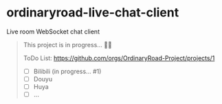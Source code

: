 # ordinaryroad-live-chat-client
Live room WebSocket chat client

> This project is in progress... 👨‍💻
> 
> ToDo List: https://github.com/orgs/OrdinaryRoad-Project/projects/1
> - [ ] Bilibili (in progress... #1)
> - [ ] Douyu
> - [ ] Huya
> - [ ] ...

